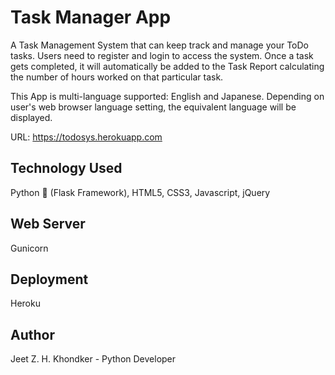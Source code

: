# Task Manager App
A Task Management System that can keep track and manage your ToDo tasks. Users need to register and login to access the system. Once a task gets completed, it will automatically be added to the Task Report calculating the number of hours worked on that particular task.

This App is multi-language supported: English and Japanese. Depending on user's web browser language setting, the equivalent language will be displayed.

URL: https://todosys.herokuapp.com

## Technology Used
Python 🐍 (Flask Framework), HTML5, CSS3, Javascript, jQuery

## Web Server
Gunicorn

## Deployment
Heroku

## Author
Jeet Z. H. Khondker - Python Developer



